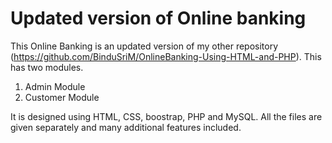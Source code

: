 # Updated version of Online banking
This Online Banking is an updated version of my other repository (https://github.com/BinduSriM/OnlineBanking-Using-HTML-and-PHP). This has two modules.
1. Admin Module
2. Customer Module

It is designed using HTML, CSS, boostrap, PHP and MySQL.
All the files are given separately and many additional features included.
